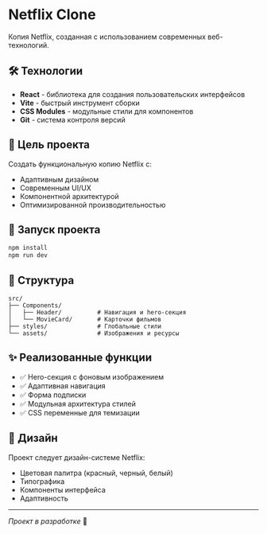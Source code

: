 # Netflix Clone

Копия Netflix, созданная с использованием современных веб-технологий.

## 🛠 Технологии

- **React** - библиотека для создания пользовательских интерфейсов
- **Vite** - быстрый инструмент сборки
- **CSS Modules** - модульные стили для компонентов
- **Git** - система контроля версий

## 🎯 Цель проекта

Создать функциональную копию Netflix с:
- Адаптивным дизайном
- Современным UI/UX
- Компонентной архитектурой
- Оптимизированной производительностью

## 🚀 Запуск проекта

```bash
npm install
npm run dev
```

## 📁 Структура

```
src/
├── Components/
│   ├── Header/          # Навигация и hero-секция
│   └── MovieCard/       # Карточки фильмов
├── styles/              # Глобальные стили
└── assets/              # Изображения и ресурсы
```

## ✨ Реализованные функции

- ✅ Hero-секция с фоновым изображением
- ✅ Адаптивная навигация
- ✅ Форма подписки
- ✅ Модульная архитектура стилей
- ✅ CSS переменные для темизации

## 🎨 Дизайн

Проект следует дизайн-системе Netflix:
- Цветовая палитра (красный, черный, белый)
- Типографика
- Компоненты интерфейса
- Адаптивность

---

*Проект в разработке* 🚧